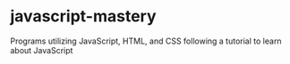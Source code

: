 # javascript-mastery
Programs utilizing JavaScript, HTML, and CSS following a tutorial to learn about JavaScript
